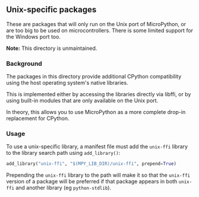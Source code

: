 ## Unix-specific packages

These are packages that will only run on the Unix port of MicroPython, or are
too big to be used on microcontrollers. There is some limited support for the
Windows port too.

**Note:** This directory is unmaintained.

### Background

The packages in this directory provide additional CPython compatibility using
the host operating system's native libraries.

This is implemented either by accessing the libraries directly via libffi, or
by using built-in modules that are only available on the Unix port.

In theory, this allows you to use MicroPython as a more complete drop-in
replacement for CPython.

### Usage

To use a unix-specific library, a manifest file must add the `unix-ffi`
library to the library search path using `add_library()`:

```py
add_library("unix-ffi", "$(MPY_LIB_DIR)/unix-ffi", prepend=True)
```

Prepending the `unix-ffi` library to the path will make it so that the
`unix-ffi` version of a package will be preferred if that package appears in
both `unix-ffi` and another library (eg `python-stdlib`).
